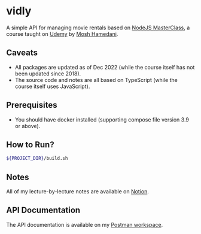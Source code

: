 # vidly
A simple API for managing movie rentals based on [NodeJS MasterClass](https://www.udemy.com/course/nodejs-master-class/learn), a course taught on [Udemy](https://www.udemy.com/) by [Mosh Hamedani](https://twitter.com/moshhamedani).

## Caveats
* All packages are updated as of Dec 2022 (while the course itself has not been updated since 2018).
* The source code and notes are all based on TypeScript (while the course itself uses JavaScript).

## Prerequisites
* You should have docker installed (supporting compose file version 3.9 or above).
## How to Run?
```bash
${PROJECT_DIR}/build.sh
```

## Notes
All of my lecture-by-lecture notes are available on [Notion](https://dog-fireplant-fdf.notion.site/0844a124fd8e4d75989177b42558b1fb?v=b8bb2b11e6a744bda338ef20d2a9cfb0).

## API Documentation
The API documentation is available on my [Postman workspace](https://documenter.getpostman.com/view/23674419/2s8YzMXQPm).